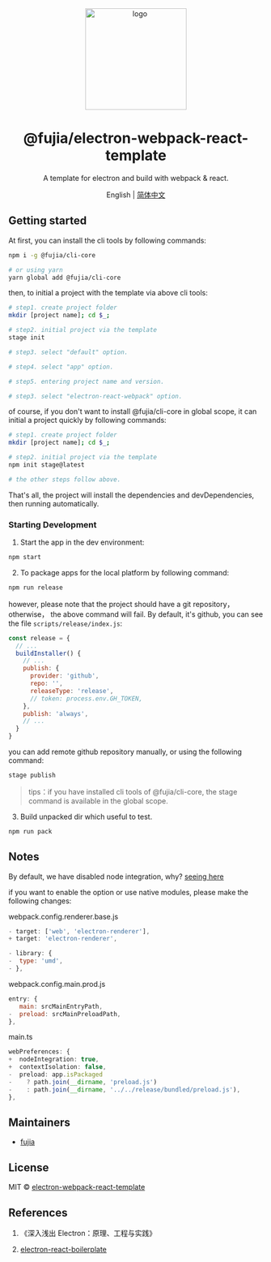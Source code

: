 <div align="center">
  <a href="https://github.com/fujia-cli/electron-webpack-react-template" target="_blank">
    <img alt="logo" width="200" src="./resource/unrelease/png/256x256.png"/>
  </a>
</div>

<div align="center">
  <h1>@fujia/electron-webpack-react-template</h1>
</div>

<div align="center">

A template for electron and build with webpack & react.

</div>

<div align="center">

English | [简体中文](./README.zh-CN.md)

</div>

## Getting started

At first, you can install the cli tools by following commands:

```sh
npm i -g @fujia/cli-core

# or using yarn
yarn global add @fujia/cli-core
```

then, to initial a project with the template via above cli tools:

```sh
# step1. create project folder
mkdir [project name]; cd $_;

# step2. initial project via the template
stage init

# step3. select "default" option.

# step4. select "app" option.

# step5. entering project name and version.

# step3. select "electron-react-webpack" option.
```

of course, if you don't want to install @fujia/cli-core in global scope, it can initial a project quickly by following commands:

```sh
# step1. create project folder
mkdir [project name]; cd $_;

# step2. initial project via the template
npm init stage@latest

# the other steps follow above.
```

That's all, the project will install the dependencies and devDependencies, then running automatically.

### Starting Development

1. Start the app in the dev environment:

```sh
npm start
```

2. To package apps for the local platform by following command:

```sh
npm run release
```

however, please note that the project should have a git repository， otherwise， the above command will fail. By default, it's github, you can see the file `scripts/release/index.js`:

```js
const release = {
  // ...
  buildInstaller() {
    // ...
    publish: {
      provider: 'github',
      repo: '',
      releaseType: 'release',
      // token: process.env.GH_TOKEN,
    },
    publish: 'always',
    // ...
  }
}
```

you can add remote github repository manually, or using the following command:

```sh
stage publish
```

> tips：if you have installed cli tools of @fujia/cli-core, the stage command is available in the global scope.

3. Build unpacked dir which useful to test.

```sh
npm run pack
```

## Notes

By default, we have disabled node integration, why? [seeing here](https://www.electronjs.org/docs/latest/tutorial/security#2-do-not-enable-nodejs-integration-for-remote-content)

if you want to enable the option or use native modules, please make the following changes:

webpack.config.renderer.base.js

```js
- target: ['web', 'electron-renderer'],
+ target: 'electron-renderer',

- library: {
-  type: 'umd',
- },
```

webpack.config.main.prod.js

```js
entry: {
   main: srcMainEntryPath,
-  preload: srcMainPreloadPath,
},
```

main.ts

```ts
webPreferences: {
+  nodeIntegration: true,
+  contextIsolation: false,
-  preload: app.isPackaged
-    ? path.join(__dirname, 'preload.js')
-    : path.join(__dirname, '../../release/bundled/preload.js'),
},
```

## Maintainers

- [fujia](https://github.com/fushenguang)

## License

MIT © [electron-webpack-react-template](https://github.com/fujia-cli/electron-webpack-react-template)

## References

1. 《深入浅出 Electron：原理、工程与实践》

2. [electron-react-boilerplate](https://electron-react-boilerplate.js.org/docs/installation/)
